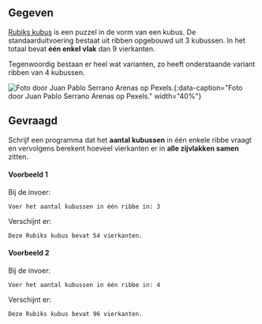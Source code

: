 ## Gegeven

<a href="https://nl.wikipedia.org/wiki/Rubiks_kubus" target="_blank">Rubiks kubus</a> is een puzzel in de vorm van een kubus. De standaarduitvoering bestaat uit ribben opgebouwd uit 3 kubussen. In het totaal bevat **één enkel vlak** dan 9 vierkanten. 

Tegenwoordig bestaan er heel wat varianten, zo heeft onderstaande variant ribben van 4 kubussen.

![Foto door Juan Pablo Serrano Arenas op Pexels.](media/juan-pablo-serrano-arenas.jpg "Foto door Juan Pablo Serrano Arenas op Pexels."){:data-caption="Foto door Juan Pablo Serrano Arenas op Pexels." width="40%"}

## Gevraagd

Schrijf een programma dat het **aantal kubussen** in één enkele ribbe vraagt en vervolgens berekent hoeveel vierkanten er in **alle zijvlakken samen** zitten.

#### Voorbeeld 1

Bij de invoer:
```
Voer het aantal kubussen in één ribbe in: 3
```

Verschijnt er:
```
Deze Rubiks kubus bevat 54 vierkanten.
```

#### Voorbeeld 2
Bij de invoer:
```
Voer het aantal kubussen in één ribbe in: 4
```

Verschijnt er:
```
Deze Rubiks kubus bevat 96 vierkanten.
```
